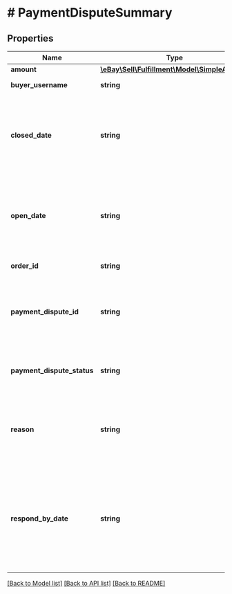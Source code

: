 # # PaymentDisputeSummary

## Properties

Name | Type | Description | Notes
------------ | ------------- | ------------- | -------------
**amount** | [**\eBay\Sell\Fulfillment\Model\SimpleAmount**](SimpleAmount.md) |  | [optional]
**buyer_username** | **string** | This is the buyer&#39;s eBay user ID. This field is returned for all payment disputes returned in the response. | [optional]
**closed_date** | **string** | The timestamp in this field shows the date/time when the payment dispute was closed, so this field is only returned for payment disputes in the &lt;code&gt;CLOSED&lt;/code&gt; state.&lt;br&gt;&lt;br&gt;The timestamps returned here use the ISO-8601 24-hour date and time format, and the time zone used is Universal Coordinated Time (UTC), also known as Greenwich Mean Time (GMT), or Zulu. The ISO-8601 format looks like this: &lt;em&gt;yyyy-MM-ddThh:mm.ss.sssZ&lt;/em&gt;. An example would be &lt;code&gt;2019-08-04T19:09:02.768Z&lt;/code&gt;. | [optional]
**open_date** | **string** | The timestamp in this field shows the date/time when the payment dispute was opened. This field is returned for payment disputes in all states.&lt;br&gt;&lt;br&gt;The timestamps returned here use the ISO-8601 24-hour date and time format, and the time zone used is Universal Coordinated Time (UTC), also known as Greenwich Mean Time (GMT), or Zulu. The ISO-8601 format looks like this: &lt;em&gt;yyyy-MM-ddThh:mm.ss.sssZ&lt;/em&gt;. An example would be &lt;code&gt;2019-08-04T19:09:02.768Z&lt;/code&gt;. | [optional]
**order_id** | **string** | This is the unique identifier of the order involved in the payment dispute. | [optional]
**payment_dispute_id** | **string** | This is the unique identifier of the payment dispute. This identifier is automatically created by eBay once the payment dispute comes into the eBay system. This identifier is passed in at the end of the &lt;strong&gt;getPaymentDispute&lt;/strong&gt; call URI to retrieve a specific payment dispute. The &lt;strong&gt;getPaymentDispute&lt;/strong&gt; method returns more details about a payment dispute than the &lt;strong&gt;getPaymentDisputeSummaries&lt;/strong&gt; method. | [optional]
**payment_dispute_status** | **string** | The enumeration value in this field gives the current status of the payment dispute. For implementation help, refer to &lt;a href&#x3D;&#39;https://developer.ebay.com/api-docs/sell/fulfillment/types/api:DisputeStateEnum&#39;&gt;eBay API documentation&lt;/a&gt; | [optional]
**reason** | **string** | The enumeration value in this field gives the reason why the buyer initiated the payment dispute. See &lt;strong&gt;DisputeReasonEnum&lt;/strong&gt; type for a description of the supported reasons that buyers can give for initiating a payment dispute. For implementation help, refer to &lt;a href&#x3D;&#39;https://developer.ebay.com/api-docs/sell/fulfillment/types/api:DisputeReasonEnum&#39;&gt;eBay API documentation&lt;/a&gt; | [optional]
**respond_by_date** | **string** | The timestamp in this field shows the date/time when the seller must response to a payment dispute, so this field is only returned for payment disputes in the &lt;code&gt;ACTION_NEEDED&lt;/code&gt; state. For payment disputes that require action by the seller, that same seller must call &lt;strong&gt;getPaymentDispute&lt;/strong&gt; to see the next action(s) that they can take against the payment dispute.&lt;br&gt;&lt;br&gt;The timestamps returned here use the ISO-8601 24-hour date and time format, and the time zone used is Universal Coordinated Time (UTC), also known as Greenwich Mean Time (GMT), or Zulu. The ISO-8601 format looks like this: &lt;em&gt;yyyy-MM-ddThh:mm.ss.sssZ&lt;/em&gt;. An example would be &lt;code&gt;2019-08-04T19:09:02.768Z&lt;/code&gt;. | [optional]

[[Back to Model list]](../../README.md#models) [[Back to API list]](../../README.md#endpoints) [[Back to README]](../../README.md)
